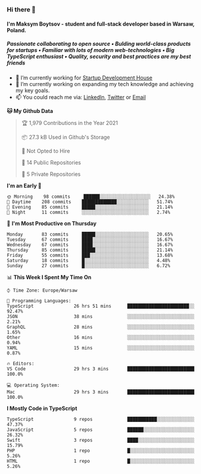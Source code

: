 ### Hi there 👋
#### I'm Maksym Boytsov - student and full-stack developer based in Warsaw, Poland.

##### Passionate collaborating to open source • Bulding world-class products for startups • Familiar with lots of modern web-technologies • Big TypeScript enthusiast • Quality, security and best practices are my best friends

- 💼 I’m currently working for [Startup Development House](https://start-up.house/en)
- 🔭 I’m currently working on expanding my tech knowledge and achieving my key goals.
- 📫 You could reach me via: [LinkedIn](https://www.linkedin.com/in/maksym-boytsov/), [Twitter](https://twitter.com/maksymboytsov) or [Email](mailto:maksym.boytsov@gmail.com?subject=[GitHub])

<!--START_SECTION:waka-->
**🐱 My Github Data** 

> 🏆 1,979 Contributions in the Year 2021
 > 
> 📦 27.3 kB Used in Github's Storage 
 > 
> 🚫 Not Opted to Hire
 > 
> 📜 14 Public Repositories 
 > 
> 🔑 5 Private Repositories  
 > 
**I'm an Early 🐤** 

```text
🌞 Morning    98 commits     ██████░░░░░░░░░░░░░░░░░░░   24.38% 
🌆 Daytime    208 commits    █████████████░░░░░░░░░░░░   51.74% 
🌃 Evening    85 commits     █████░░░░░░░░░░░░░░░░░░░░   21.14% 
🌙 Night      11 commits     ░░░░░░░░░░░░░░░░░░░░░░░░░   2.74%

```
📅 **I'm Most Productive on Thursday** 

```text
Monday       83 commits     █████░░░░░░░░░░░░░░░░░░░░   20.65% 
Tuesday      67 commits     ████░░░░░░░░░░░░░░░░░░░░░   16.67% 
Wednesday    67 commits     ████░░░░░░░░░░░░░░░░░░░░░   16.67% 
Thursday     85 commits     █████░░░░░░░░░░░░░░░░░░░░   21.14% 
Friday       55 commits     ███░░░░░░░░░░░░░░░░░░░░░░   13.68% 
Saturday     18 commits     █░░░░░░░░░░░░░░░░░░░░░░░░   4.48% 
Sunday       27 commits     █░░░░░░░░░░░░░░░░░░░░░░░░   6.72%

```


📊 **This Week I Spent My Time On** 

```text
⌚︎ Time Zone: Europe/Warsaw

💬 Programming Languages: 
TypeScript               26 hrs 51 mins      ███████████████████████░░   92.47% 
JSON                     38 mins             ░░░░░░░░░░░░░░░░░░░░░░░░░   2.21% 
GraphQL                  28 mins             ░░░░░░░░░░░░░░░░░░░░░░░░░   1.65% 
Other                    16 mins             ░░░░░░░░░░░░░░░░░░░░░░░░░   0.94% 
YAML                     15 mins             ░░░░░░░░░░░░░░░░░░░░░░░░░   0.87%

🔥 Editors: 
VS Code                  29 hrs 3 mins       █████████████████████████   100.0%

💻 Operating System: 
Mac                      29 hrs 3 mins       █████████████████████████   100.0%

```

**I Mostly Code in TypeScript** 

```text
TypeScript               9 repos             ███████████░░░░░░░░░░░░░░   47.37% 
JavaScript               5 repos             ██████░░░░░░░░░░░░░░░░░░░   26.32% 
Swift                    3 repos             ████░░░░░░░░░░░░░░░░░░░░░   15.79% 
PHP                      1 repo              █░░░░░░░░░░░░░░░░░░░░░░░░   5.26% 
HTML                     1 repo              █░░░░░░░░░░░░░░░░░░░░░░░░   5.26%

```



<!--END_SECTION:waka-->
